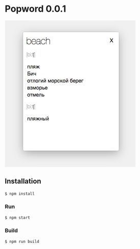 # Popword 0.0.1

![Translation popup](./pop-screen.jpg)

## Installation

```
$ npm install
```

### Run

```
$ npm start
```

### Build

```
$ npm run build
```

